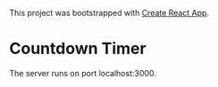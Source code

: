 This project was bootstrapped with [Create React App](https://github.com/facebook/create-react-app).

# Countdown Timer

The server runs on port localhost:3000.
